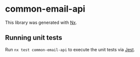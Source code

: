 # common-email-api

This library was generated with [Nx](https://nx.dev).

## Running unit tests

Run `nx test common-email-api` to execute the unit tests via [Jest](https://jestjs.io).
